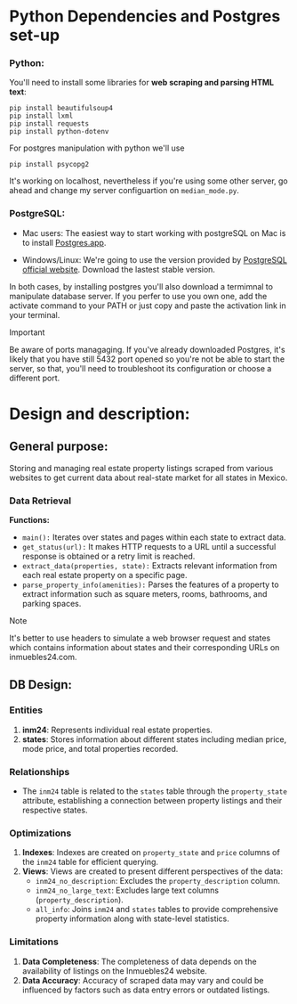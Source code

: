 # Python Dependencies and Postgres set-up 
  ### Python:
  You'll need to install some libraries for **web scraping and parsing HTML text**:
  ```
  pip install beautifulsoup4
  pip install lxml
  pip install requests
  pip install python-dotenv
  ```

  For postgres manipulation with python we'll use 
  ```
  pip install psycopg2
  ```
  It's working on localhost, nevertheless if you're using 
  some other server, go ahead and change my server configuartion on `median_mode.py`.
  
  ### PostgreSQL:
  - Mac users: The easiest way to start working with postgreSQL on Mac is to install [Postgres.app]().
    
  - Windows/Linux: We're going to use the version provided by [PostgreSQL official website](https://www.postgresql.org/download/). Download
    the lastest stable version.
  
  In both cases, by installing postgres you'll also download a termimnal to manipulate database server. If you perfer to use you own one,
  add the activate command to your PATH or just copy and paste the activation link in your terminal.
  
  > [!IMPORTANT]
  > Be aware of ports managaging. If you've already downloaded Postgres, it's likely that you have still 5432 port opened
  > so you're not be able to start the server, so that, you'll need to troubleshoot its configuration or choose a different port.

# Design and description:

  ## General purpose:
   Storing and managing real estate property listings scraped from various websites to get current data about real-state market for all states in Mexico. 

  
  ### Data Retrieval
   
   **Functions:**
   
  - `main():` Iterates over states and pages within each state to extract data.
  - `get_status(url):` It makes HTTP requests to a URL until a successful response is obtained or a retry limit is reached.
  - `extract_data(properties, state):` Extracts relevant information from each real estate property on a specific page.
  - `parse_property_info(amenities):` Parses the features of a property to extract information such as square meters, rooms, bathrooms, and parking spaces.
  
> [!NOTE]
> It's better to use headers to simulate a web browser request and states which contains information about states and their
> corresponding URLs on inmuebles24.com.

## DB Design:

### Entities
   1. **inm24**: Represents individual real estate properties.
   2. **states**: Stores information about different states including median price, mode price, and total properties recorded.

### Relationships
  - The `inm24` table is related to the `states` table through the `property_state` attribute, establishing a connection between property listings and their respective states.

### Optimizations
  1. **Indexes**: Indexes are created on `property_state` and `price` columns of the `inm24` table for efficient querying.
  2. **Views**: Views are created to present different perspectives of the data:
     - `inm24_no_description`: Excludes the `property_description` column.
     - `inm24_no_large_text`: Excludes large text columns (`property_description`).
     - `all_info`: Joins `inm24` and `states` tables to provide comprehensive property information along with state-level statistics.

### Limitations
  1. **Data Completeness**: The completeness of data depends on the availability of listings on the Inmuebles24 website.
  2. **Data Accuracy**: Accuracy of scraped data may vary and could be influenced by factors such as data entry errors or outdated listings.

